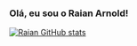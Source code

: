 ### Olá, eu sou o Raian Arnold!
[![Raian GitHub stats](https://github-readme-stats.vercel.app/api?username=raian26_icons=true&theme=Dracula)](https://github.com/raian26/github-readme-stats)
